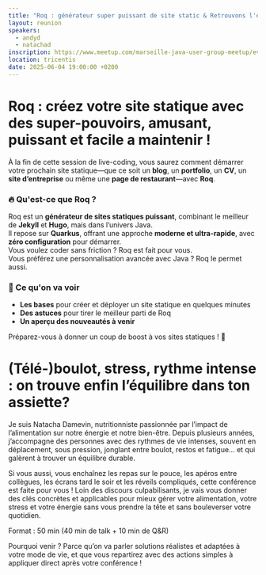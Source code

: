 ```yaml
---
title: "Roq : générateur super puissant de site static & Retrouvons l'équilibre"
layout: reunion
speakers:
  - andyd
  - natachad
inscription: https://www.meetup.com/marseille-java-user-group-meetup/events/307672655/
location: tricentis
date: 2025-06-04 19:00:00 +0200
---
```


# Roq : créez votre site statique avec des super-pouvoirs, amusant, puissant et facile a maintenir !

À la fin de cette session de live-coding, vous saurez comment démarrer votre prochain site statique—que ce soit un **blog**, un **portfolio**, un **CV**, un **site d’entreprise** ou même une **page de restaurant**—avec **Roq**.  

### 🔥 Qu'est-ce que Roq ?  
Roq est un **générateur de sites statiques puissant**, combinant le meilleur de **Jekyll** et **Hugo**, mais dans l’univers Java.  
Il repose sur **Quarkus**, offrant une approche **moderne et ultra-rapide**, avec **zéro configuration** pour démarrer.  
Vous voulez coder sans friction ? Roq est fait pour vous.  
Vous préférez une personnalisation avancée avec Java ? Roq le permet aussi.  

### 🎯 Ce qu'on va voir  
- **Les bases** pour créer et déployer un site statique en quelques minutes  
- **Des astuces** pour tirer le meilleur parti de Roq  
- **Un aperçu des nouveautés à venir**  

Préparez-vous à donner un coup de boost à vos sites statiques ! 🚀

# (Télé-)boulot, stress, rythme intense : on trouve enfin l’équilibre dans ton assiette?

Je suis Natacha Damevin, nutritionniste passionnée par l’impact de
l’alimentation sur notre énergie et notre bien-être. Depuis plusieurs années,
j’accompagne des personnes avec des rythmes de vie intenses, souvent en
déplacement, sous pression, jonglant entre boulot, restos et fatigue… et qui
galèrent à trouver un équilibre durable.

Si vous aussi, vous enchaînez les repas sur le pouce, les apéros entre
collègues, les écrans tard le soir et les réveils compliqués, cette conférence
est faite pour vous ! Loin des discours culpabilisants, je vais vous donner des
clés concrètes et applicables pour mieux gérer votre alimentation, votre stress
et votre énergie sans vous prendre la tête et sans bouleverser votre quotidien.

Format : 50 min (40 min de talk + 10 min de Q&R)

Pourquoi venir ? Parce qu’on va parler solutions réalistes et adaptées à votre
mode de vie, et que vous repartirez avec des actions simples à appliquer direct
après votre conférence  !



